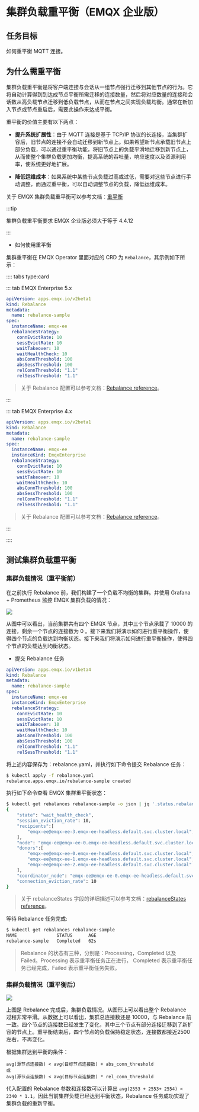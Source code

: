 # 集群负载重平衡（EMQX 企业版）

## 任务目标

如何重平衡 MQTT 连接。

## 为什么需重平衡

集群负载重平衡是将客户端连接与会话从一组节点强行迁移到其他节点的行为。它将自动计算得到到达成节点平衡所需迁移的连接数量，然后将对应数量的连接和会话数从高负载节点迁移到低负载节点，从而在节点之间实现负载均衡。通常在新加入节点或节点重启后，需要此操作来达成平衡。

重平衡的价值主要有以下两点：

- **提升系统扩展性**：由于 MQTT 连接是基于 TCP/IP 协议的长连接，当集群扩容后，旧节点的连接不会自动迁移到新节点上。如果希望新节点承载旧节点上部分负载，可以通过重平衡功能，将旧节点上的负载平滑地迁移到新节点上，从而使整个集群负载更加均衡，提高系统的吞吐量，响应速度以及资源利用率，使系统更好地扩展。

- **降低运维成本**：如果系统中某些节点负载过高或过低，需要对这些节点进行手动调整，而通过重平衡，可以自动调整节点的负载，降低运维成本。

关于 EMQX 集群负载重平衡可以参考文档：[重平衡](https://docs.emqx.com/zh/enterprise/v5.1/deploy/cluster/rebalancing.html#%E9%9B%86%E7%BE%A4%E8%B4%9F%E8%BD%BD%E9%87%8D%E5%B9%B3%E8%A1%A1)

:::tip

集群负载重平衡要求 EMQX 企业版必须大于等于 4.4.12

:::

- 如何使用重平衡

集群重平衡在 EMQX Operator 里面对应的 CRD 为 `Rebalance`，其示例如下所示：

:::: tabs type:card

::: tab EMQX Enterprise 5.x

```yaml
apiVersion: apps.emqx.io/v2beta1
kind: Rebalance
metadata:
  name: rebalance-sample
spec:
  instanceName: emqx-ee
  rebalanceStrategy:
    connEvictRate: 10
    sessEvictRate: 10
    waitTakeover: 10
    waitHealthCheck: 10
    absConnThreshold: 100
    absSessThreshold: 100
    relConnThreshold: "1.1"
    relSessThreshold: "1.1"
```

> 关于 Rebalance 配置可以参考文档：[Rebalance reference](../reference/v2beta1-reference.md#rebalancestrategy)。

:::

::: tab EMQX Enterprise 4.x

```yaml
apiVersion: apps.emqx.io/v2beta1
kind: Rebalance
metadata:
  name: rebalance-sample
spec:
  instanceName: emqx-ee
  instanceKind: EmqxEnterprise
  rebalanceStrategy:
    connEvictRate: 10
    sessEvictRate: 10
    waitTakeover: 10
    waitHealthCheck: 10
    absConnThreshold: 100
    absSessThreshold: 100
    relConnThreshold: "1.1"
    relSessThreshold: "1.1"
```

> 关于 Rebalance 配置可以参考文档：[Rebalance reference](../reference/v1beta4-reference.md#rebalancestrategy)。

:::

::::



## 测试集群负载重平衡

### 集群负载情况（重平衡前）

在之前执行 Rebalance 前，我们构建了一个负载不均衡的集群。并使用 Grafana + Prometheus 监控 EMQX 集群负载的情况：

![](./assets/configure-emqx-rebalance/before-rebalance.png)

从图中可以看出，当前集群共有四个 EMQX 节点，其中三个节点承载了 10000 的连接，剩余一个节点的连接数为 0 。接下来我们将演示如何进行重平衡操作，使得四个节点的负载达到均衡状态。接下来我们将演示如何进行重平衡操作，使得四个节点的负载达到均衡状态。

- 提交 Rebalance 任务

```yaml
apiVersion: apps.emqx.io/v1beta4
kind: Rebalance
metadata:
  name: rebalance-sample
spec:
  instanceName: emqx-ee
  instanceKind: EmqxEnterprise
  rebalanceStrategy:
    connEvictRate: 10
    sessEvictRate: 10
    waitTakeover: 10
    waitHealthCheck: 10
    absConnThreshold: 100
    absSessThreshold: 100
    relConnThreshold: "1.1"
    relSessThreshold: "1.1"
```

将上述内容保存为：rebalance.yaml，并执行如下命令提交 Rebalance 任务：

```bash
$ kubectl apply -f rebalance.yaml
rebalance.apps.emqx.io/rebalance-sample created
```

执行如下命令查看 EMQX 集群重平衡状态：

```bash
$ kubectl get rebalances rebalance-sample -o json | jq '.status.rebalanceStates'
{
    "state": "wait_health_check",
    "session_eviction_rate": 10,
    "recipients":[
        "emqx-ee@emqx-ee-3.emqx-ee-headless.default.svc.cluster.local",
    ],
    "node": "emqx-ee@emqx-ee-0.emqx-ee-headless.default.svc.cluster.local",
    "donors":[
        "emqx-ee@emqx-ee-0.emqx-ee-headless.default.svc.cluster.local",
        "emqx-ee@emqx-ee-1.emqx-ee-headless.default.svc.cluster.local",
        "emqx-ee@emqx-ee-2.emqx-ee-headless.default.svc.cluster.local"
    ],
    "coordinator_node": "emqx-ee@emqx-ee-0.emqx-ee-headless.default.svc.cluster.local",
    "connection_eviction_rate": 10
}
```

> 关于 rebalanceStates 字段的详细描述可以参考文档：[rebalanceStates reference](../reference/v1beta4-reference.md#rebalancestate)。

等待 Rebalance 任务完成:

```bash
$ kubectl get rebalances rebalance-sample
NAME               STATUS      AGE
rebalance-sample   Completed   62s
```

> Rebalance 的状态有三种，分别是：Processing，Completed 以及 Failed。Processing 表示重平衡任务正在进行， Completed 表示重平衡任务已经完成，Failed 表示重平衡任务失败。

### 集群负载情况（重平衡后）

![](./assets/configure-emqx-rebalance/after-rebalance.png)

上图是 Rebalance 完成后，集群负载情况。从图形上可以看出整个 Rebalance 过程非常平滑。从数据上可以看出，集群总连接数还是 10000，与 Rebalance 前一致。四个节点的连接数已经发生了变化，其中三个节点有部分连接迁移到了新扩容的节点上。重平衡结束后，四个节点的负载保持稳定状态，连接数都接近2500左右，不再变化。

根据集群达到平衡的条件：

```
avg(源节点连接数) < avg(目标节点连接数) + abs_conn_threshold
或
avg(源节点连接数) < avg(目标节点连接数) * rel_conn_threshold
```

代入配置的 Rebalance 参数和连接数可以计算出 `avg(2553 + 2553+ 2554) < 2340 * 1.1`，因此当前集群负载已经达到平衡状态，Rebalance 任务成功实现了集群负载的重新平衡。
